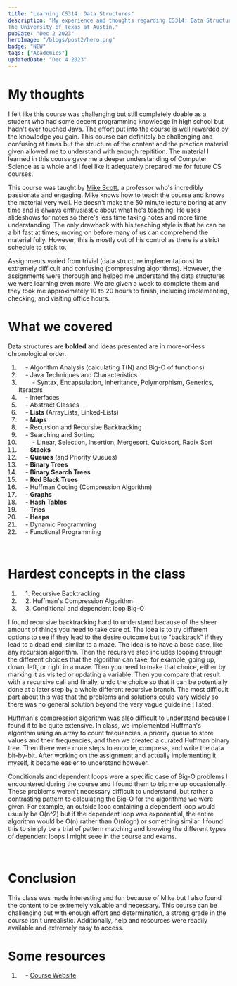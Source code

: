 ```yaml
---
title: "Learning CS314: Data Structures"
description: "My experience and thoughts regarding CS314: Data Structures taught at 
The University of Texas at Austin."
pubDate: "Dec 2 2023"
heroImage: "/blogs/post2/hero.png"
badge: "NEW"
tags: ["Academics"]
updatedDate: "Dec 4 2023"
---
```

# My thoughts #
I felt like this course was challenging but still completely doable as a student who had some decent
programming knowledge in high school but hadn't ever touched Java. The effort put into the course is
well rewarded by the knowledge you gain. This course can definitely be challenging and confusing at times
but the structure of the content and the practice material given allowed me to understand with enough
repitition. The material I learned in this course gave me a deeper understanding of Computer Science as a
whole and I feel like it adequately prepared me for future CS courses.

This course was taught by <a target="_blank" href="https://www.cs.utexas.edu/~scottm/">Mike Scott</a>, a professor who's incredibly passionate and engaging. Mike knows
how to teach the course and knows the material very well. He doesn't make the 50 minute lecture boring
at any time and is always enthusiastic about what he's teaching. He uses slideshows for notes so there's
less time taking notes and more time understanding. The only drawback with his teaching style is that he
can be a bit fast at times, moving on before many of us can comprehend the material fully. However, this 
is mostly out of his control as there is a strict schedule to stick to.

Assignments varied from trivial (data structure implementations) to extremely difficult and confusing 
(compressing algorithms). However, the assignments were thorough and helped me understand the data structures
we were learning even more. We are given a week to complete them and they took me approximately 10 to 20 hours 
to finish, including implementing, checking, and visiting office hours.

# What we covered #
Data structures are **bolded** and ideas presented are in more-or-less chronological order.
1. &nbsp;&nbsp;&nbsp;&nbsp;- Algorithm Analysis (calculating T(N) and Big-O of functions)
2. &nbsp;&nbsp;&nbsp;&nbsp;- Java Techniques and Characteristics
3. &nbsp;&nbsp;&nbsp;&nbsp;&nbsp;&nbsp;&nbsp;&nbsp;- Syntax, Encapsulation, Inheritance, 
Polymorphism, Generics, Iterators
4. &nbsp;&nbsp;&nbsp;&nbsp;- Interfaces
4. &nbsp;&nbsp;&nbsp;&nbsp;- Abstract Classes
4. &nbsp;&nbsp;&nbsp;&nbsp;- **Lists** (ArrayLists, Linked-Lists)
5. &nbsp;&nbsp;&nbsp;&nbsp;- **Maps**
6. &nbsp;&nbsp;&nbsp;&nbsp;- Recursion and Recursive Backtracking
7. &nbsp;&nbsp;&nbsp;&nbsp;- Searching and Sorting
8. &nbsp;&nbsp;&nbsp;&nbsp;&nbsp;&nbsp;&nbsp;&nbsp;- Linear, Selection, Insertion, Mergesort, 
Quicksort, Radix Sort
9. &nbsp;&nbsp;&nbsp;&nbsp;- **Stacks**
10. &nbsp;&nbsp;&nbsp;&nbsp;- **Queues** (and Priority Queues)
11. &nbsp;&nbsp;&nbsp;&nbsp;- **Binary Trees**
12. &nbsp;&nbsp;&nbsp;&nbsp;- **Binary Search Trees**
13. &nbsp;&nbsp;&nbsp;&nbsp;- **Red Black Trees**
14. &nbsp;&nbsp;&nbsp;&nbsp;- Huffman Coding (Compression Algorithm)
15. &nbsp;&nbsp;&nbsp;&nbsp;- **Graphs**
16. &nbsp;&nbsp;&nbsp;&nbsp;- **Hash Tables**
17. &nbsp;&nbsp;&nbsp;&nbsp;- **Tries**
18. &nbsp;&nbsp;&nbsp;&nbsp;- **Heaps**
19. &nbsp;&nbsp;&nbsp;&nbsp;- Dynamic Programming
20. &nbsp;&nbsp;&nbsp;&nbsp;- Functional Programming  

<br/>

# Hardest concepts in the class #
1. &nbsp;&nbsp;&nbsp;&nbsp;1\. Recursive Backtracking
2. &nbsp;&nbsp;&nbsp;&nbsp;2\. Huffman's Compression Algorithm
3. &nbsp;&nbsp;&nbsp;&nbsp;3\. Conditional and dependent loop Big-O

I found recursive backtracking hard to understand because of the sheer amount of things you need
to take care of. The idea is to try different options to see if they lead to the desire outcome
but to "backtrack" if they lead to a dead end, similar to a maze. The idea is to have a base case,
like any recursion algorithm. Then the recursive step includes looping through the different choices
that the algorithm can take, for example, going up, down, left, or right in a maze. Then you need
to make that choice, either by marking it as visited or updating a variable. Then you compare that 
result with a recursive call and finally, undo the choice so that it can be potentially done at a later
step by a whole different recursive branch. The most difficult part about this was that the problems
and solutions could vary widely so there was no general solution beyond the very vague guideline I listed.

Huffman's compression algorithm was also difficult to understand because I found it to be quite extensive.
In class, we implemented Huffman's algorithm using an array to count frequencies, a priority queue to store
values and their frequencies, and then we created a curated Huffman binary tree. Then there were more steps
to encode, compress, and write the data bit-by-bit. After working on the assignment and actually implementing
it myself, it became easier to understand however.

Conditionals and dependent loops were a specific case of Big-O problems I encountered during the course and I
found them to trip me up occasionally. These problems weren't necessary difficult to understand, but rather
a contrasting pattern to calculating the Big-O for the algorithms we were given. For example, an outside loop
containing a dependent loop would usually be O(n^2) but if the dependent loop was exponential, the entire
algorithm would be O(n) rather than O(nlogn) or something similar. I found this to simply be a trial of 
pattern matching and knowing the different types of dependent loops I might seee in the course and exams.

<br/>

# Conclusion #
This class was made interesting and fun because of Mike but I also found the content to be extremely
valuable and necessary. This course can be challenging but with enough effort and determination, a 
strong grade in the course isn't unrealistic. Additionally, help and resources were readily available
and extremely easy to access. 

# Some resources #
1. &nbsp;&nbsp;&nbsp;&nbsp;- <a target="_blank" href="https://www.cs.utexas.edu/~scottm/cs314/">Course Website</a>
